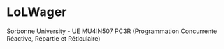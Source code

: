 # LoLWager
Sorbonne University - UE MU4IN507 PC3R (Programmation Concurrente Réactive, Répartie et Réticulaire)
